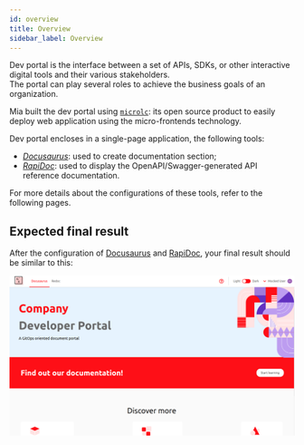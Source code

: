 ```yaml
---
id: overview
title: Overview
sidebar_label: Overview
---
```


Dev portal is the interface between a set of APIs, SDKs, or other interactive digital tools and their various stakeholders.  
The portal can play several roles to achieve the business goals of an organization.

Mia built the dev portal using [`microlc`](https://github.com/mia-platform/microlc): its open source product to easily deploy web application using the micro-frontends technology.

Dev portal encloses in a single-page application, the following tools:

- _[Docusaurus](https://docusaurus.io/)_: used to create documentation section;
- _[RapiDoc](https://mrin9.github.io/RapiDoc/)_: used to display the OpenAPI/Swagger-generated API reference documentation.

For more details about the configurations of these tools, refer to the following pages.

## Expected final result

After the configuration of [Docusaurus](docusaurus.md) and [RapiDoc](rapidoc.md), your final result should be similar to this:

![Final Result](img/final-result.png)
